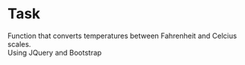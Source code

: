 # Task
Function that converts temperatures between Fahrenheit and Celcius scales. <br />
Using JQuery and Bootstrap
